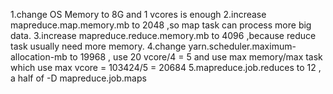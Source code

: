 1.change OS Memory to 8G and 1 vcores is enough
2.increase mapreduce.map.memory.mb to 2048 ,so map task can process more big data.
3.increase mapreduce.reduce.memory.mb to 4096 ,because reduce task usually need more memory.
4.change yarn.scheduler.maximum-allocation-mb to 19968 , use 20 vcore/4 = 5 and use max memory/max task which use max vcore = 103424/5 = 20684
5.mapreduce.job.reduces to 12 , a half of -D mapreduce.job.maps
